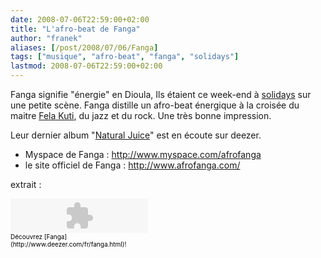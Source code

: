 ```yaml
---
date: 2008-07-06T22:59:00+02:00
title: "L'afro-beat de Fanga"
author: "franek"
aliases: [/post/2008/07/06/Fanga]
tags: ["musique", "afro-beat", "fanga", "solidays"]
lastmod: 2008-07-06T22:59:00+02:00
---
```

Fanga signifie "énergie" en Dioula, Ils étaient ce week-end à [solidays](http://www.solidays.org/) sur une petite scène. Fanga distille un afro-beat énergique à la croisée du maitre [Fela Kuti](http://fr.wikipedia.org/wiki/Fela_Kuti), du jazz et du rock. Une très bonne impression.

Leur dernier album "[Natural Juice](http://www.deezer.com/#music/album/40689)" est en écoute sur deezer.

- Myspace de Fanga : http://www.myspace.com/afrofanga
- le site officiel de Fanga : http://www.afrofanga.com/

extrait :

<div style="width:220px;height:55px;"><object height="55" width="220"><param name="movie" value="http://www.deezer.com/embedded/small-widget-v2.swf?idSong=210125&colorBackground=0x555552&textColor1=0xFFFFFF&colorVolume=0x39D1FD&autoplay=0"></param><embed height="55" src="http://www.deezer.com/embedded/small-widget-v2.swf?idSong=210125&colorBackground=0x525252&textColor1=0xFFFFFF&colorVolume=0x39D1FD&autoplay=0" type="application/x-shockwave-flash" width="220"></embed></object>  
<font color="#000000" size="1">Découvrez [Fanga](http://www.deezer.com/fr/fanga.html)!</font></div>
